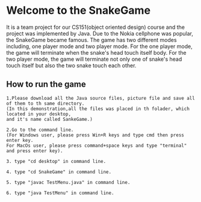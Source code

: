 # Welcome to the SnakeGame
It is a team project for our CS151(object oriented design) course and the project was implemented by Java.
Due to the Nokia cellphone was popular, the SnakeGame became famous. 
The game has two different modes including, one player mode and two player mode. 
For the one player mode, the game will terminate when the snake's head touch itself body. 
For the two player mode, the game will terminate not only one of snake's head touch itself but also the two snake touch each other.


## How to run the game

    1.Please download all the Java source files, picture file and save all of them to th same directory. 
    (In this demonstration,all the files was placed in th folader, which located in your desktop, 
    and it's name called SankeGame.)
    
    2.Go to the command line. 
    (For Windows user, please press Win+R keys and type cmd then press enter key. 
    For MacOs user, please press command+space keys and type "terminal" and press enter key).
    
    3. type "cd desktop" in command line.
    
    4. type "cd SnakeGame" in command line.
    
    5. type "javac TestMenu.java" in command line.
    
    6. type "java TestMenu" in command line.
   

